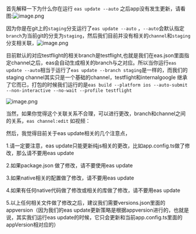 



首先解释一下为什么你在运行 `eas update --auto` 之后app没有发生更新，请看图:![image.png](https://note.youdao.com/yws/res/4/WEBRESOURCE781e0cee3f3ee15455479382a08f9314)

因为你是在git上的`staging`分支运行了`eas update --auto` ，`--auto`会默认指定`branch`为当前git的分支为`staging`，然后我们目前并没有相关的`channel`和`staging`分支相关联，![image.png](https://note.youdao.com/yws/res/8/WEBRESOURCEf2349c2d02a5e25d2cdc7092da438928)

目前默认的对应testflight的相关branch是testflight,也就是我们在eas.json里面指定channel之后，eas会自动生成相关的branch与之对应。所以当你运行`eas update --auto`相当于运行了`eas update --branch staging`是一样的，而我们的staging channel其实只是一个基础的channel，testflight和internalgoogle 继承了它而已，打包的时候我们运行的是`eas build --platform ios --auto-submit --non-interactive --no-wait --profile testflight`

![image.png](https://note.youdao.com/yws/res/3/WEBRESOURCE356fdcd2cc4d9b4087bf956d2ec3eea3)

当然，如果你觉得这个关联关系不合理，可以进行更改，branch和channel之间的关系，`eas channel:edit` 如视频：



然后，我觉得目前关于eas update相关的几个注意点，

1.请一定要注意，eas update只能更新纯js相关的更改，比如app.config.ts做了修改，那么请不要用eas update

2.如果package.json 做了修改，请不要使用eas update

3.如果native相关的配置做了修改，请不要用eas update

4.如果有任何native代码做了修改或相关的库做了修改，请不要用eas update

5.以上任何相关文件做了修改之后，建议我们需要versions.json里面的appversion（因为我们的eas update更新策略是根据appversion进行的，也就是说，其实我们运行eas update的时候，它只会更新和当前app.config.ts里面的appVersion相对应的）





